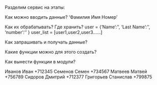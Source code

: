 Разделим сервис на этапы:

Как можно вводить данные?
‘Фамилия Имя Номер’

Как их обрабатывать? Где хранить?
user = {‘Name’:’’, ‘Last Name’:’’, ‘number’:’’ }
user_list = [user1,user2,user3……]

Как запрашивать и получать данные?


Какие функции можно для этого создать?

Как вынести функции в модули?

Иванов Иван +712345
Семенов Семен +734567
Матвеев Матвей +756789
Сидоров Дмитрий +712377
Григорьев Станислав +799875